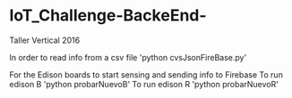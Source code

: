 # IoT_Challenge-BackeEnd-
Taller Vertical 2016

In order to read info from a csv file
'python cvsJsonFireBase.py'  

For the Edison boards to start sensing and sending info to Firebase
To run edison B
  'python probarNuevoB'
To run edison R
  'python probarNuevoR'
  
  

  
